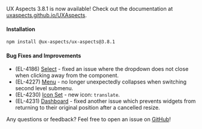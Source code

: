 UX Aspects 3.8.1 is now available! Check out the documentation at [uxaspects.github.io/UXAspects](https://uxaspects.github.io/UXAspects).

#### Installation
```bash
npm install @ux-aspects/ux-aspects@3.8.1
```

#### Bug Fixes and Improvements
* (EL-4186) [Select](https://uxaspects.github.io/UXAspects/#/components/select#select) - fixed an issue where the dropdown does not close when clicking away from the component.
* (EL-4227) [Menu](https://uxaspects.github.io/UXAspects/#/components/buttons#dropdowns) - no longer unexpectedly collapses when switching second level submenu.
* (EL-4230) [Icon Set](https://uxaspects.github.io/UXAspects/#/css/icons#ux-icons) - new icon: `translate`.
* (EL-4231) [Dashboard](https://uxaspects.github.io/UXAspects/#/components/dashboard#dashboard) - fixed another issue which prevents widgets from returning to their original position after a cancelled resize.

Any questions or feedback? Feel free to open an issue on [GitHub](https://github.com/UXAspects/UXAspects/issues)!
